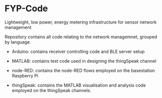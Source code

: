 # FYP-Code
Lightweight, low power, energy metering infrastructure for sensor network management

Repository contains all code relating to the network managemnet, grouped by language. 

- Arduino: contains receiver controlling code and BLE server setup

- MATLAB: contains test code used in designing the thingSpeak channel

- node-RED: contains the node-RED flows employed on the basestation Raspberry Pi

- thingSpeak: contains the MATLAB visualisation and analysis code employed on the thingSpeak channels.


